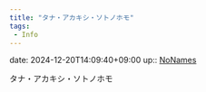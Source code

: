 ```yaml
---
title: "タナ・アカキシ・ソトノホモ"
tags:
 - Info
---
```


date: 2024-12-20T14:09:40+09:00
up:: [NoNames](../Bar/Novel/Chaos/NoNames.md)

タナ・アカキシ・ソトノホモ